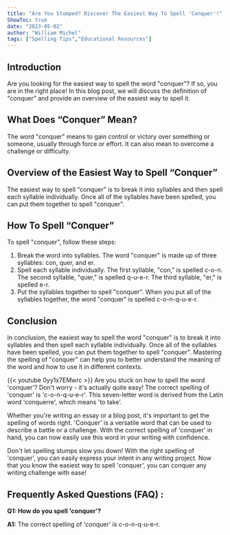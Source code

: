 ```yaml
---
title: "Are You Stumped? Discover The Easiest Way To Spell 'Conquer'!"
ShowToc: true 
date: "2023-05-02"
author: "William Michel" 
tags: ["Spelling Tips","Educational Resources"]
---
```

## Introduction
Are you looking for the easiest way to spell the word "conquer"? If so, you are in the right place! In this blog post, we will discuss the definition of "conquer" and provide an overview of the easiest way to spell it. 

## What Does “Conquer” Mean?
The word "conquer" means to gain control or victory over something or someone, usually through force or effort. It can also mean to overcome a challenge or difficulty. 

## Overview of the Easiest Way to Spell “Conquer”
The easiest way to spell "conquer" is to break it into syllables and then spell each syllable individually. Once all of the syllables have been spelled, you can put them together to spell "conquer". 

## How To Spell “Conquer”
To spell "conquer", follow these steps: 

1. Break the word into syllables. The word "conquer" is made up of three syllables: con, quer, and er. 
2. Spell each syllable individually. The first syllable, "con," is spelled c-o-n. The second syllable, "quer," is spelled q-u-e-r. The third syllable, "er," is spelled e-r. 
3. Put the syllables together to spell "conquer". When you put all of the syllables together, the word "conquer" is spelled c-o-n-q-u-e-r. 

## Conclusion
In conclusion, the easiest way to spell the word "conquer" is to break it into syllables and then spell each syllable individually. Once all of the syllables have been spelled, you can put them together to spell "conquer". Mastering the spelling of "conquer" can help you to better understand the meaning of the word and how to use it in different contexts.

{{< youtube 0yy1x7EMwrc >}} 
Are you stuck on how to spell the word 'conquer'? Don't worry - it's actually quite easy! The correct spelling of 'conquer' is 'c-o-n-q-u-e-r'. This seven-letter word is derived from the Latin word 'conquerre', which means 'to take'. 

Whether you're writing an essay or a blog post, it's important to get the spelling of words right. 'Conquer' is a versatile word that can be used to describe a battle or a challenge. With the correct spelling of 'conquer' in hand, you can now easily use this word in your writing with confidence. 

Don't let spelling stumps slow you down! With the right spelling of 'conquer', you can easily express your intent in any writing project. Now that you know the easiest way to spell 'conquer', you can conquer any writing challenge with ease!

## Frequently Asked Questions (FAQ) :
**Q1: How do you spell 'conquer'?**

**A1:** The correct spelling of 'conquer' is c-o-n-q-u-e-r.






